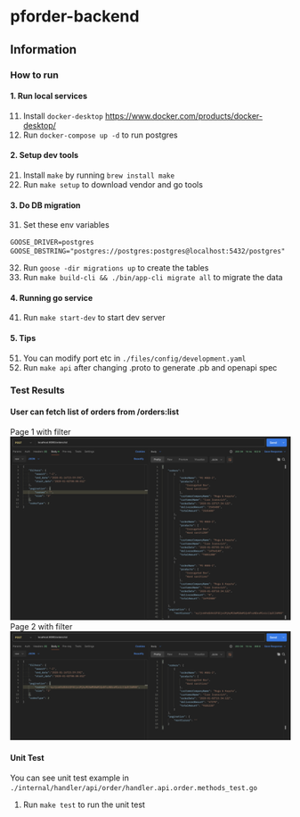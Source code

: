 # pforder-backend

## Information
### How to run
#### 1. Run local services
11. Install `docker-desktop` https://www.docker.com/products/docker-desktop/
12. Run `docker-compose up -d` to run postgres

#### 2. Setup dev tools
21. Install `make` by running `brew install make`
22. Run `make setup` to download vendor and go tools

#### 3. Do DB migration
31. Set these env variables
```
GOOSE_DRIVER=postgres
GOOSE_DBSTRING="postgres://postgres:postgres@localhost:5432/postgres"
```
32. Run `goose -dir migrations up` to create the tables
33. Run `make build-cli && ./bin/app-cli migrate all` to migrate the data

#### 4. Running go service
41. Run `make start-dev` to start dev server

#### 5. Tips
51. You can modify port etc in `./files/config/development.yaml`
52. Run `make api` after changing .proto to generate .pb and openapi spec

### Test Results
#### User can fetch list of orders from /orders:list
Page 1 with filter
![page_1_filter](./files/screenshots/page_1_filter.png)
Page 2 with filter
![page_2_filter](./files/screenshots/page_2_filter.png)

#### Unit Test
You can see unit test example in `./internal/handler/api/order/handler.api.order.methods_test.go`
1. Run `make test` to run the unit test